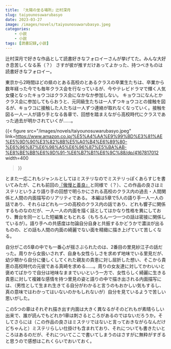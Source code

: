 ```yaml
---
title: 『太陽の坐る場所』辻村深月
slug: taiyounosuwarubasyo
date: 2023-03-27
image: /images/novels/taiyounosuwarubasyo.jpeg
categories:
    - 小説
    - 小説
tags: [読書記録,小説]
---
```


辻村深月で好きな作品として読書好きなフォロイーさんが挙げてた。みんな大好き息苦しくなる系（？）
さすが彼が推すだけあってよかった、持つべきものは読書好きなフォロイー。

東京から2時間ほどの県のとある高校のとあるクラスの卒業生たちは、卒業から数年経った今でも毎年クラス会を行なっているが、今やテレビドラマで輝く人気女優となったキョウコはクラス会になかなか参加しない。
キョウコになんとかクラス会に参加してもらおうと、元同級生たちは一人ずつキョウコとの接触を図るが、キョウコに接触した人たちは一人ずつ連絡が取れなくなっていく。接触を図る一人一人が語り手となる各章で、回想を踏まえながら高校時代にクラスであった過去が明かされていくが……。

{{< figure
    src="/images/novels/taiyounosuwarubasyo.jpeg"
    link=https://www.amazon.co.jp/%E5%A4%AA%E9%99%BD%E3%81%AE%E5%9D%90%E3%82%8B%E5%A0%B4%E6%89%80-%E6%96%87%E6%98%A5%E6%96%87%E5%BA%AB-%E8%BE%BB%E6%9D%91-%E6%B7%B1%E6%9C%88/dp/4167817012
    width=400
>}}

とまた一応これもジャンルとしてはミステリなのでミステリっぽくあらすじを書いてみたが、これも前回の[『傲慢と善良』](/p/goumantozenryou)と同様で（？）、この作品の良さはミステリというより語り手の回想で明らかにされる高校のクラス内の過去・人間関係と人間の内面描写のリアリティである。
本編は5章で5人の語り手一人一人の話であり、それらはどれも一つの高校のクラス内の話であり、どれも響子に関係するものなのだが、一人一人の内面を描く話としてはかなり性格を異にしており、舞台を同一とした短編集ともとれる（もちろん一つ一つの話は密接に関係しているが）。語り手への共感度は勿論自分自身と共振するかどうかで濃淡が出るものの、どの話も人間の内面の綺麗でない面を精緻に描き上げていて苦しくなる。

自分がこの5章の中でも一番心が揺さぶられたのは、2番目の里見紗江子の話だった。周りから女扱いされず、自身も女性らしさを求めず地味でいる里見だが、幼少期から自分に優しくしてくれた親友の貴恵に対し屈折した想い、そこから貴恵の高校時代の元彼である真崎を求める……。周りの女友達に対してかわいいと褒めてばかりで自分は地味なままでいいという一方で、女性らしく綺麗に生きる貴恵に対して複雑な感情を持つ里見の姿と語りの中で描き出される内面描写には、（男性として生まれ生きてる自分がわかると言うのもおかしい気もするし、真の意味ではわかってはいないのかもしれないが）自分を見ているようで苦しい思いがした。

この5つの章はそれぞれ描き出す内面は大きく異なるがそのどれもが素晴らしい出来で、誰が読んでもどれか1章は刺さるところがあるのではないだろうか。そしてさらには（この作品の良さはミステリではないと言っておきながらなんだけどちゃんと）ミステリらしい仕掛けも含まれており、それについても書きたいところはあるのだが、それについてここで書いてしまうのはさすがに無粋がすぎると思うので感想はこれくらいでおいておく。
